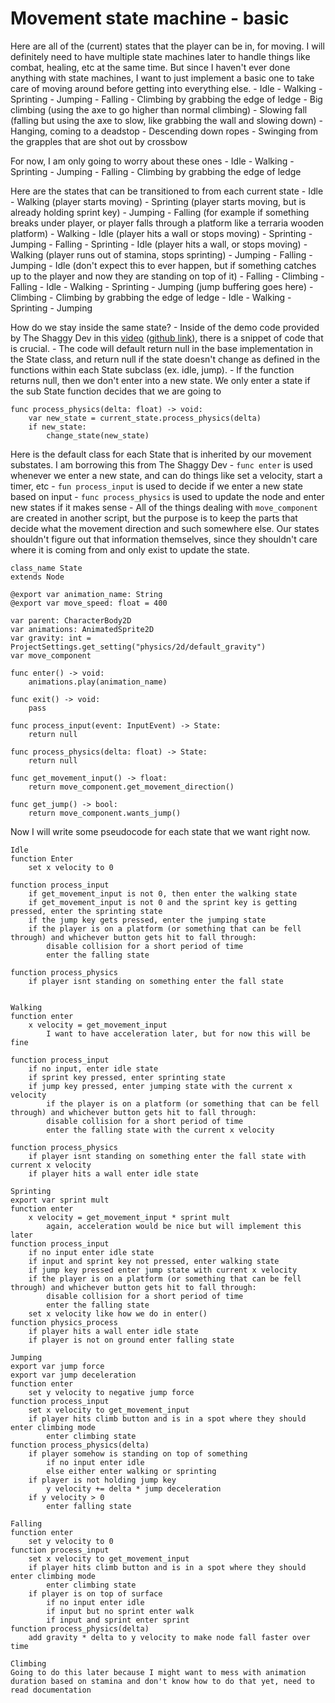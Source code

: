# Movement state machine - basic

Here are all of the (current) states that the player can be in, for moving. I will definitely need to have multiple state machines later to handle things like combat, healing, etc at the same time. But since I haven't ever done anything with state machines, I want to just implement a basic one to take care of moving around before getting into everything else.
	- Idle
	- Walking
	- Sprinting
	- Jumping
	- Falling
	- Climbing by grabbing the edge of ledge
	- Big climbing (using the axe to go higher than normal climbing)
	- Slowing fall (falling but using the axe to slow, like grabbing the wall and slowing down)
	- Hanging, coming to a deadstop
	- Descending down ropes
	- Swinging from the grapples that are shot out by crossbow

For now, I am only going to worry about these ones
	- Idle
	- Walking
	- Sprinting
	- Jumping
	- Falling
	- Climbing by grabbing the edge of ledge

Here are the states that can be transitioned to from each current state
	- Idle
		- Walking (player starts moving)
		- Sprinting (player starts moving, but is already holding sprint key)
		- Jumping 
		- Falling (for example if something breaks under player, or player falls through a platform like a terraria wooden platform)
	- Walking
		- Idle (player hits a wall or stops moving)
		- Sprinting
		- Jumping
		- Falling
	- Sprinting
		- Idle (player hits a wall, or stops moving)
		- Walking (player runs out of stamina, stops sprinting)
		- Jumping
		- Falling
	- Jumping
		- Idle (don't expect this to ever happen, but if something catches up to the player and now they are standing on top of it)
		- Falling
		- Climbing
	- Falling
		- Idle
		- Walking
		- Sprinting
		- Jumping (jump buffering goes here)
		- Climbing
	- Climbing by grabbing the edge of ledge
		- Idle
		- Walking
		- Sprinting
		- Jumping

How do we stay inside the same state?
	- Inside of the demo code provided by The Shaggy Dev in this [video](https://www.youtube.com/watch?v=bNdFXooM1MQ) ([github link](https://github.com/theshaggydev/the-shaggy-dev-projects/tree/main/projects/godot-4/advanced-state-machines)), there is a snippet of code that is crucial.
	- The code will default return null in the base implementation in the State class, and return null if the state doesn't change as defined in the functions within each State subclass (ex. idle, jump).
	- If the function returns null, then we don't enter into a new state. We only enter a state if the sub State function decides that we are going to

```
func process_physics(delta: float) -> void:
	var new_state = current_state.process_physics(delta)
	if new_state:
		change_state(new_state)
```

Here is the default class for each State that is inherited by our movement substates. I am borrowing this from The Shaggy Dev
	- `func enter` is used whenever we enter a new state, and can do things like set a velocity, start a timer, etc
	- `fun process_input` is used to decide if we enter a new state based on input
	- `func process_physics` is used to update the node and enter new states if it makes sense
	- All of the things dealing with `move_component` are created in another script, but the purpose is to keep the parts that decide what the movement direction and such somewhere else. Our states shouldn't figure out that information themselves, since they shouldn't care where it is coming from and only exist to update the state.

```
class_name State
extends Node

@export var animation_name: String
@export var move_speed: float = 400

var parent: CharacterBody2D
var animations: AnimatedSprite2D
var gravity: int = ProjectSettings.get_setting("physics/2d/default_gravity")
var move_component

func enter() -> void:
	animations.play(animation_name)

func exit() -> void:
	pass

func process_input(event: InputEvent) -> State:
	return null

func process_physics(delta: float) -> State:
	return null

func get_movement_input() -> float:
	return move_component.get_movement_direction()

func get_jump() -> bool:
	return move_component.wants_jump()
```

Now I will write some pseudocode for each state that we want right now.
```
Idle
function Enter
	set x velocity to 0

function process_input
	if get_movement_input is not 0, then enter the walking state
	if get_movement_input is not 0 and the sprint key is getting pressed, enter the sprinting state
	if the jump key gets pressed, enter the jumping state
	if the player is on a platform (or something that can be fell through) and whichever button gets hit to fall through:
		disable collision for a short period of time
		enter the falling state
	
function process_physics
	if player isnt standing on something enter the fall state


Walking
function enter
	x velocity = get_movement_input
		I want to have acceleration later, but for now this will be fine

function process_input
	if no input, enter idle state
	if sprint key pressed, enter sprinting state
	if jump key pressed, enter jumping state with the current x velocity
		if the player is on a platform (or something that can be fell through) and whichever button gets hit to fall through:
		disable collision for a short period of time
		enter the falling state with the current x velocity

function process_physics
	if player isnt standing on something enter the fall state with current x velocity
	if player hits a wall enter idle state

Sprinting
export var sprint mult
function enter
	x velocity = get_movement_input * sprint mult
		again, acceleration would be nice but will implement this later
function process_input
	if no input enter idle state
	if input and sprint key not pressed, enter walking state
	if jump key pressed enter jump state with current x velocity
	if the player is on a platform (or something that can be fell through) and whichever button gets hit to fall through:
		disable collision for a short period of time
		enter the falling state
	set x velocity like how we do in enter()
function physics_process
	if player hits a wall enter idle state
	if player is not on ground enter falling state

Jumping
export var jump force
export var jump deceleration
function enter
	set y velocity to negative jump force
function process_input
	set x velocity to get_movement_input
	if player hits climb button and is in a spot where they should enter climbing mode
		enter climbing state
function process_physics(delta)
	if player somehow is standing on top of something
		if no input enter idle
		else either enter walking or sprinting
	if player is not holding jump key
		y velocity += delta * jump deceleration
	if y velocity > 0
		enter falling state

Falling
function enter
	set y velocity to 0
function process_input
	set x velocity to get_movement_input
	if player hits climb button and is in a spot where they should enter climbing mode
		enter climbing state
	if player is on top of surface
		if no input enter idle
		if input but no sprint enter walk
		if input and sprint enter sprint
function process_physics(delta)
	add gravity * delta to y velocity to make node fall faster over time

Climbing
Going to do this later because I might want to mess with animation duration based on stamina and don't know how to do that yet, need to read documentation
```